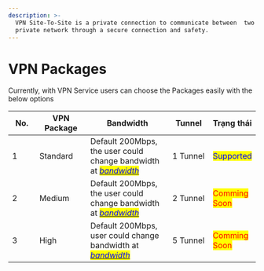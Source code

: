 ```yaml
---
description: >-
  VPN Site-To-Site is a private connection to communicate between  two or more
  private network through a secure connection and safety.
---
```


# VPN Packages

Currently, with VPN Service users can choose the Packages easily with the below options

<table><thead><tr><th width="73">No.</th><th width="138">VPN Package</th><th width="323">Bandwidth</th><th width="100">Tunnel</th><th>Trạng thái</th></tr></thead><tbody><tr><td>1</td><td>Standard</td><td>Default 200Mbps, the user could change bandwidth at <a href="https://docs.vngcloud.vn/vng-cloud-document/v/vn/vserver/compute-hcm03-1a/network/bandwidth-hcm-03/dich-vu-datatransfers-bandwidth"><em><mark style="color:blue;">bandwidth</mark></em></a></td><td>1 Tunnel</td><td><mark style="color:blue;">Supported</mark></td></tr><tr><td>2</td><td>Medium</td><td>Default 200Mbps, the user could change bandwidth at <a href="https://docs.vngcloud.vn/vng-cloud-document/v/vn/vserver/compute-hcm03-1a/network/bandwidth-hcm-03/dich-vu-datatransfers-bandwidth"><em><mark style="color:blue;">bandwidth</mark></em></a></td><td>2 Tunnel</td><td><mark style="color:red;">Comming Soon</mark></td></tr><tr><td>3</td><td>High</td><td>Default 200Mbps, user could change bandwidth at <a href="https://docs.vngcloud.vn/vng-cloud-document/v/vn/vserver/compute-hcm03-1a/network/bandwidth-hcm-03/dich-vu-datatransfers-bandwidth"><em><mark style="color:blue;">bandwidth</mark></em></a></td><td>5 Tunnel</td><td><mark style="color:red;">Comming Soon</mark></td></tr></tbody></table>

